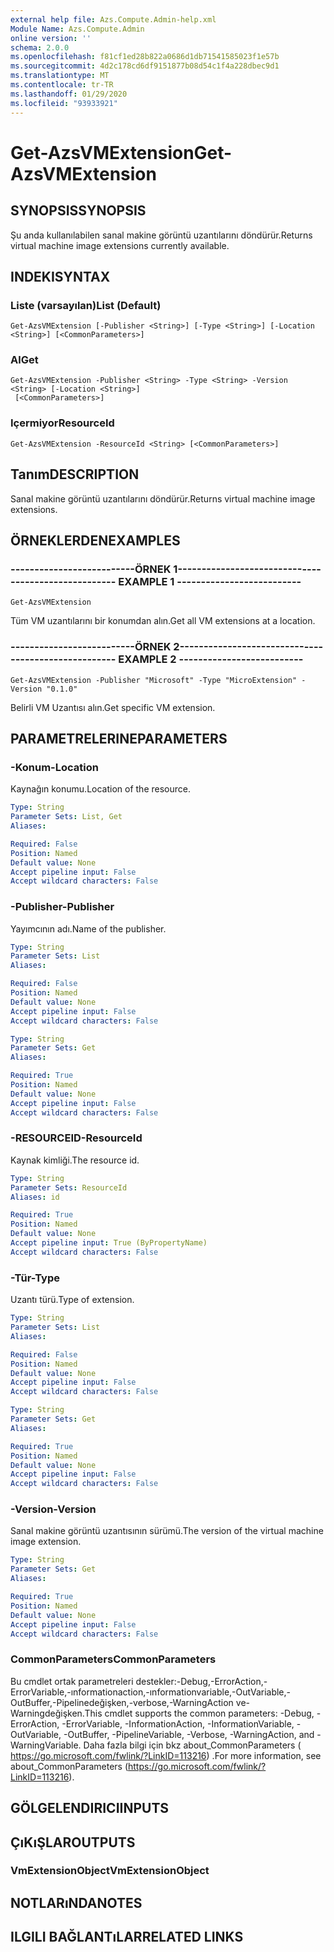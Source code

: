 ```yaml
---
external help file: Azs.Compute.Admin-help.xml
Module Name: Azs.Compute.Admin
online version: ''
schema: 2.0.0
ms.openlocfilehash: f81cf1ed28b822a0686d1db71541585023f1e57b
ms.sourcegitcommit: 4d2c178cd6df9151877b08d54c1f4a228dbec9d1
ms.translationtype: MT
ms.contentlocale: tr-TR
ms.lasthandoff: 01/29/2020
ms.locfileid: "93933921"
---
```

# <span data-ttu-id="5cea8-101">Get-AzsVMExtension</span><span class="sxs-lookup"><span data-stu-id="5cea8-101">Get-AzsVMExtension</span></span>

## <span data-ttu-id="5cea8-102">SYNOPSIS</span><span class="sxs-lookup"><span data-stu-id="5cea8-102">SYNOPSIS</span></span>
<span data-ttu-id="5cea8-103">Şu anda kullanılabilen sanal makine görüntü uzantılarını döndürür.</span><span class="sxs-lookup"><span data-stu-id="5cea8-103">Returns virtual machine image extensions currently available.</span></span>

## <span data-ttu-id="5cea8-104">INDEKI</span><span class="sxs-lookup"><span data-stu-id="5cea8-104">SYNTAX</span></span>

### <span data-ttu-id="5cea8-105">Liste (varsayılan)</span><span class="sxs-lookup"><span data-stu-id="5cea8-105">List (Default)</span></span>
```
Get-AzsVMExtension [-Publisher <String>] [-Type <String>] [-Location <String>] [<CommonParameters>]
```

### <span data-ttu-id="5cea8-106">Al</span><span class="sxs-lookup"><span data-stu-id="5cea8-106">Get</span></span>
```
Get-AzsVMExtension -Publisher <String> -Type <String> -Version <String> [-Location <String>]
 [<CommonParameters>]
```

### <span data-ttu-id="5cea8-107">Içermiyor</span><span class="sxs-lookup"><span data-stu-id="5cea8-107">ResourceId</span></span>
```
Get-AzsVMExtension -ResourceId <String> [<CommonParameters>]
```

## <span data-ttu-id="5cea8-108">Tanım</span><span class="sxs-lookup"><span data-stu-id="5cea8-108">DESCRIPTION</span></span>
<span data-ttu-id="5cea8-109">Sanal makine görüntü uzantılarını döndürür.</span><span class="sxs-lookup"><span data-stu-id="5cea8-109">Returns virtual machine image extensions.</span></span>

## <span data-ttu-id="5cea8-110">ÖRNEKLERDEN</span><span class="sxs-lookup"><span data-stu-id="5cea8-110">EXAMPLES</span></span>

### <span data-ttu-id="5cea8-111">--------------------------ÖRNEK 1--------------------------</span><span class="sxs-lookup"><span data-stu-id="5cea8-111">-------------------------- EXAMPLE 1 --------------------------</span></span>
```
Get-AzsVMExtension
```

<span data-ttu-id="5cea8-112">Tüm VM uzantılarını bir konumdan alın.</span><span class="sxs-lookup"><span data-stu-id="5cea8-112">Get all VM extensions at a location.</span></span>

### <span data-ttu-id="5cea8-113">--------------------------ÖRNEK 2--------------------------</span><span class="sxs-lookup"><span data-stu-id="5cea8-113">-------------------------- EXAMPLE 2 --------------------------</span></span>
```
Get-AzsVMExtension -Publisher "Microsoft" -Type "MicroExtension" -Version "0.1.0"
```

<span data-ttu-id="5cea8-114">Belirli VM Uzantısı alın.</span><span class="sxs-lookup"><span data-stu-id="5cea8-114">Get specific VM extension.</span></span>

## <span data-ttu-id="5cea8-115">PARAMETRELERINE</span><span class="sxs-lookup"><span data-stu-id="5cea8-115">PARAMETERS</span></span>

### <span data-ttu-id="5cea8-116">-Konum</span><span class="sxs-lookup"><span data-stu-id="5cea8-116">-Location</span></span>
<span data-ttu-id="5cea8-117">Kaynağın konumu.</span><span class="sxs-lookup"><span data-stu-id="5cea8-117">Location of the resource.</span></span>

```yaml
Type: String
Parameter Sets: List, Get
Aliases: 

Required: False
Position: Named
Default value: None
Accept pipeline input: False
Accept wildcard characters: False
```

### <span data-ttu-id="5cea8-118">-Publisher</span><span class="sxs-lookup"><span data-stu-id="5cea8-118">-Publisher</span></span>
<span data-ttu-id="5cea8-119">Yayımcının adı.</span><span class="sxs-lookup"><span data-stu-id="5cea8-119">Name of the publisher.</span></span>

```yaml
Type: String
Parameter Sets: List
Aliases: 

Required: False
Position: Named
Default value: None
Accept pipeline input: False
Accept wildcard characters: False
```

```yaml
Type: String
Parameter Sets: Get
Aliases: 

Required: True
Position: Named
Default value: None
Accept pipeline input: False
Accept wildcard characters: False
```

### <span data-ttu-id="5cea8-120">-RESOURCEID</span><span class="sxs-lookup"><span data-stu-id="5cea8-120">-ResourceId</span></span>
<span data-ttu-id="5cea8-121">Kaynak kimliği.</span><span class="sxs-lookup"><span data-stu-id="5cea8-121">The resource id.</span></span>

```yaml
Type: String
Parameter Sets: ResourceId
Aliases: id

Required: True
Position: Named
Default value: None
Accept pipeline input: True (ByPropertyName)
Accept wildcard characters: False
```

### <span data-ttu-id="5cea8-122">-Tür</span><span class="sxs-lookup"><span data-stu-id="5cea8-122">-Type</span></span>
<span data-ttu-id="5cea8-123">Uzantı türü.</span><span class="sxs-lookup"><span data-stu-id="5cea8-123">Type of extension.</span></span>

```yaml
Type: String
Parameter Sets: List
Aliases: 

Required: False
Position: Named
Default value: None
Accept pipeline input: False
Accept wildcard characters: False
```

```yaml
Type: String
Parameter Sets: Get
Aliases: 

Required: True
Position: Named
Default value: None
Accept pipeline input: False
Accept wildcard characters: False
```

### <span data-ttu-id="5cea8-124">-Version</span><span class="sxs-lookup"><span data-stu-id="5cea8-124">-Version</span></span>
<span data-ttu-id="5cea8-125">Sanal makine görüntü uzantısının sürümü.</span><span class="sxs-lookup"><span data-stu-id="5cea8-125">The version of the virtual machine image extension.</span></span>

```yaml
Type: String
Parameter Sets: Get
Aliases: 

Required: True
Position: Named
Default value: None
Accept pipeline input: False
Accept wildcard characters: False
```

### <span data-ttu-id="5cea8-126">CommonParameters</span><span class="sxs-lookup"><span data-stu-id="5cea8-126">CommonParameters</span></span>
<span data-ttu-id="5cea8-127">Bu cmdlet ortak parametreleri destekler:-Debug,-ErrorAction,-ErrorVariable,-ınformationaction,-ınformationvariable,-OutVariable,-OutBuffer,-Pipelinedeğişken,-verbose,-WarningAction ve-Warningdeğişken.</span><span class="sxs-lookup"><span data-stu-id="5cea8-127">This cmdlet supports the common parameters: -Debug, -ErrorAction, -ErrorVariable, -InformationAction, -InformationVariable, -OutVariable, -OutBuffer, -PipelineVariable, -Verbose, -WarningAction, and -WarningVariable.</span></span> <span data-ttu-id="5cea8-128">Daha fazla bilgi için bkz about_CommonParameters ( https://go.microsoft.com/fwlink/?LinkID=113216) .</span><span class="sxs-lookup"><span data-stu-id="5cea8-128">For more information, see about_CommonParameters (https://go.microsoft.com/fwlink/?LinkID=113216).</span></span>

## <span data-ttu-id="5cea8-129">GÖLGELENDIRICI</span><span class="sxs-lookup"><span data-stu-id="5cea8-129">INPUTS</span></span>

## <span data-ttu-id="5cea8-130">ÇıKıŞLAR</span><span class="sxs-lookup"><span data-stu-id="5cea8-130">OUTPUTS</span></span>

### <span data-ttu-id="5cea8-131">VmExtensionObject</span><span class="sxs-lookup"><span data-stu-id="5cea8-131">VmExtensionObject</span></span>

## <span data-ttu-id="5cea8-132">NOTLARıNDA</span><span class="sxs-lookup"><span data-stu-id="5cea8-132">NOTES</span></span>

## <span data-ttu-id="5cea8-133">ILGILI BAĞLANTıLAR</span><span class="sxs-lookup"><span data-stu-id="5cea8-133">RELATED LINKS</span></span>

